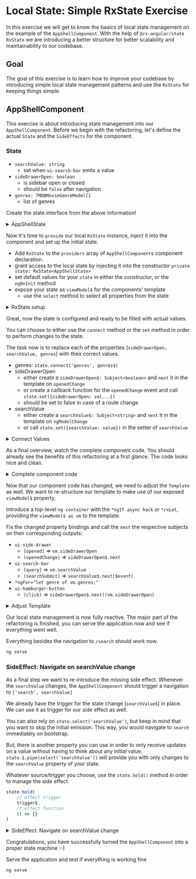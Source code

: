 # Local State: Simple RxState Exercise

In this exercise we will get to know the basics of local state management on the example of the `AppShellComponent`.
With the help of `@rx-angular/state RxState` we are introducing a better structure for better scalability and maintainability
to our codebase.

## Goal

The goal of this exercise is to learn how to improve your codebase by introducing simple local state management patterns
and use the `RxState` for keeping things simple.

## AppShellComponent

This exercise is about introducing state management into our `AppShellComponent`. 
Before we begin with the refactoring, let's define the actual `State` and the `SideEffects` for the component.

### State
* `searchValue: string`
  * set when `ui-search-bar` emits a value
* `sideDrawerOpen: boolean`
  * is sidebar open or closed
  * should be `false` after navigation
* `genres: TMDBMovieGenreModel[]`
  * list of genres

Create the state interface from the above information!

<details>
    <summary>AppShellState</summary>

```ts
// app-shell.component.ts

interface AppShellState {
    sideDrawerOpen: boolean;
    genres: TMDBMovieGenreModel[];
    searchValue: string;
}

```

</details>

Now it's time to `provide` our local `RxState` instance, inject it into the component and set up the initial state.

* Add `RxState` to the `providers` array of `AppShellComponent`s component declaration.
* grant access to the local state by injecting it into the constructor `private state: RxState<AppShellState>`
* set default values for your `state` in either the constructor, or the `ngOnInit` method
* expose your state as `viewModel$` for the components' template
  * use the `select` method to select all properties from the state


<details>
    <summary>RxState setup</summary>

expose `viewModel$`

```ts
// app-shell.component.ts

viewModel$ = this.state.select();

```

Inject state instance in constructor

```ts
// app-shell.component.ts

// inject RxState in constructor
constructor(
    /*... */
    private state: RxState<AppShellState>
) {}
```

Set default values

```ts
// app-shell.component.ts

// set default values either in onInit or constructor
this.state.set({
    genres: [],
    sideDrawerOpen: false,
    searchValue: ''
});

```

</details>

Great, now the state is configured and ready to be filled with actual values.

You can choose to either use the `connect` method or the `set` method in order to perform changes to the state.

The task now is to replace each of the properties (`sideDrawerOpen, searchValue, genres`) with their correct values.
* genres: `state.connect('genres', genres$)`
* sideDrawerOpen
  * either create a `sideDrawerOpen$: Subject<boolean>` and `next` it in the template on `openedChange`
  * or create a callback function for the `openedChange` event and call `state.set({sideDrawerOpen: val...})`
  * should be set to false in case of a route change
* searchValue
  * either create a `searchValue$: Subject<string>` and `next` it in the template on `ngModelChange`
  * or call `state.set({searchValue: value})` in the setter of `searchValue`

<details>
    <summary>Connect Values</summary>

connect genres in OnInit

```ts
// app-shell.component.ts

// ngOnInit
this.state.connect('genres', this.genres$);

```

Simplify usage of `searchValue`

```ts
// app-shell.component.ts

// you can remove the setter/getter combi
readonly searchValue$ = new Subject<string>();

// ngOnInit
this.state.connect('searchValue', this.searchValue$);
```


Finally, set up `sideDrawerOpen`. I've again decided to use the `Subject` as a trigger. You can ofc choose another solution.

```ts
// app-shell.component.ts

readonly sideDrawerOpen$ = new Subject<boolean>();

// ngOnInit
this.state.connect('sideDrawerOpen', this.sideDrawerOpen$);

```

`sideDrawerOpen` should also be set to `false` in case of any route change.

The current implementation treats this as side effect since we
are `subscribing` to `this.router.events`.

We want to turn the subscription into an `Observable<boolean>`, emitting `false` instead of setting it to the state.

```ts
// app-shell.component.ts

// onInit

const sideDrawerOnNavigation$ = this.router.events
        .pipe(
                filter((e) => e instanceof NavigationEnd),
                map((e) => (e as NavigationEnd).urlAfterRedirects),
                distinctUntilChanged(),
                map(() => false)
        );

this.state.connect('sideDrawerOpen', sideDrawerOnNavigation$);

```

</details>

As a final overview, watch the complete component code. You should already see the benefits of this refactoring
at a first glance. The code looks nice and clean.

<details>
    <summary>Complete component code</summary>

```ts

  // state triggers
  private readonly genres$ = this.movieService.getGenres();
  readonly sideDrawerOpen$ = new Subject<boolean>();
  readonly searchValue$ = new Subject<string>();
  
  // viewmodel
  readonly viewModel$ = this.state.select();

  constructor(
    private movieService: MovieService,
    private router: Router,
    private state: RxState<AppShellState>
  ) {}

  ngOnInit() {
    // default state set
    this.state.set({
      genres: [],
      sideDrawerOpen: false,
      searchValue: ''
    });
    
    const sideDrawerOnNavigation$ = this.router.events
      .pipe(
        filter((e) => e instanceof NavigationEnd),
        map((e) => (e as NavigationEnd).urlAfterRedirects),
        distinctUntilChanged(),
        map(() => false)
      );
    
    // state connected
    this.state.connect('genres', this.genres$);
    this.state.connect('searchValue', this.searchValue$);
    this.state.connect('sideDrawerOpen', this.sideDrawerOpen$);
    this.state.connect('sideDrawerOpen', sideDrawerOnNavigation$);
    
  }
```

</details>

Now that our component code has changed, we need to adjust the `Template` as well.
We want to re-structure our template to make use of our exposed `viewModel$` property.

Introduce a top-level `ng-container` with the `*ngIf async hack` or `*rxLet`, providing the `viewModel$ as vm` to the template.

Fix the changed property bindings and call the `next` the respective subjects on their corresponding outputs:

* `ui-side-drawer`
  * `[opened]` => `vm.sideDrawerOpen`
  * `(openedChange)` => `sideDrawerOpen$.next`
* `ui-search-bar`
  * `[query]` => `vm.searchValue`
  * `(searchSubmit)` => `searchValue$.next($event)`
* `*ngFor="let genre of vm.genres;"`
* `ui-hamburger-button`
  * `(click)` => `sideDrawerOpen$.next(!vm.sideDrawerOpen)`

<details>
    <summary>Adjust Template</summary>

top-level `ng-container` with `viewModel$`

```html
<!--app-shell.component.html-->

<ng-container *rxLet="viewModel$; let vm">

    <!--Rest of the template-->

</ng-container>
```

adjust the bindings for `ui-side-drawer`, we want to update our state on `openedChange` and bind the `vm.sideDrawerOpen` value
to the `[opened]` input.

```html
<!--app-shell.component.html-->

<ui-side-drawer
        [opened]="vm.sideDrawerOpen"
        (openedChange)="sideDrawerOpen$.next($event)"
>
<!--    the template-->
</ui-side-drawer>
```

adjust the bindings for `ui-hamburger-button`, we want to update our state `sideDrawerOpen` state on `click` with the
negated current value of `vm.sideDrawerOpen`.

```html
<!--app-shell.component.html-->

<ui-search-bar
        (searchSubmit)="searchValue$.next($event)"
        [query]="searchValue"
></ui-search-bar>
```

adjust the bindings for `ui-search-bar`, we want to update our state on `searchSubmit` and bind the `vm.searchValue`
to the `query` input.

```html
<!--app-shell.component.html-->

<ui-search-bar
        (searchSubmit)="searchValue$.next($event)"
        [query]="searchValue"
></ui-search-bar>
```

</details>

Our local state management is now fully reactive. The major part of the refactoring is finished, you can serve the
application now and see if everything went well. 

Everything besides the navigation to `/search` should work now.

```bash
ng serve
```

### SideEffect: Navigate on searchValue change

As a final step we want to re-introduce the missing side effect. Whenever the `searchValue` changes, 
the `AppShellComponent` should trigger a navigation to `['search', searchValue]`

We already have the trigger for the state change (`searchValue$`) in place. We can use it as trigger for our side effect
as well.

You can also rely on `state.select('searchValue')`, but keep in mind that you want to skip the initial emission.
This way, you would navigate to `search` immediately on bootstrap.

But, there is another property you can use in order to only receive updates on a value without having to think about
any initial value. `state.$.pipe(select('searchValue'))` will provide you with only changes to the `searchValue` property
of your state.

Whatever source/trigger you choose, use the `state.hold()` method in order to manage the side effect.

```ts
state.hold(
    // effect trigger
    trigger$,
    // effect function
    () => {}
)
```

<details>
  <summary>SideEffect: Navigate on searchValue change</summary>


```ts


ngOnInit() {
 // ** all the rest ** /
  // side effects
  this.state.hold(
          this.searchValue$,
          searchValue => this.navToSearch(searchValue)
  ); 
}

// dedicated function for side effect
private navToSearch(value: string) {
    this.router.navigate(['search', value]);
}
```
</details>

Congratulations, you have successfully turned the `AppShellComponent` into a proper state machine :-)

Serve the application and test if everything is working fine

```bash
ng serve
```

